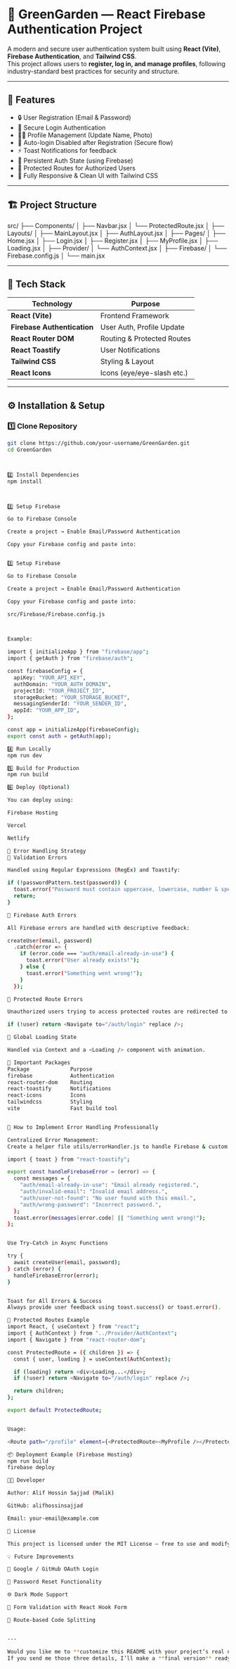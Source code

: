 # 🌿 GreenGarden — React Firebase Authentication Project

A modern and secure user authentication system built using **React (Vite)**, **Firebase Authentication**, and **Tailwind CSS**.  
This project allows users to **register, log in, and manage profiles**, following industry-standard best practices for security and structure.

---

## 🚀 Features

- 🔒 User Registration (Email & Password)
- 🔐 Secure Login Authentication
- 🧑‍💻 Profile Management (Update Name, Photo)
- 🚫 Auto-login Disabled after Registration (Secure flow)
- ⚡ Toast Notifications for feedback
- 💾 Persistent Auth State (using Firebase)
- 🧭 Protected Routes for Authorized Users
- 🌈 Fully Responsive & Clean UI with Tailwind CSS

---

## 🏗️ Project Structure

src/
├── Components/
│ ├── Navbar.jsx
│ └── ProtectedRoute.jsx
│
├── Layouts/
│ ├── MainLayout.jsx
│ ├── AuthLayout.jsx
│
├── Pages/
│ ├── Home.jsx
│ ├── Login.jsx
│ ├── Register.jsx
│ ├── MyProfile.jsx
│ ├── Loading.jsx
│
├── Provider/
│ └── AuthContext.jsx
│
├── Firebase/
│ └── Firebase.config.js
│
└── main.jsx

---

## 🧰 Tech Stack

| Technology                  | Purpose                    |
| --------------------------- | -------------------------- |
| **React (Vite)**            | Frontend Framework         |
| **Firebase Authentication** | User Auth, Profile Update  |
| **React Router DOM**        | Routing & Protected Routes |
| **React Toastify**          | User Notifications         |
| **Tailwind CSS**            | Styling & Layout           |
| **React Icons**             | Icons (eye/eye-slash etc.) |

---

## ⚙️ Installation & Setup

### 1️⃣ Clone Repository

```bash
git clone https://github.com/your-username/GreenGarden.git
cd GreenGarden



2️⃣ Install Dependencies
npm install



3️⃣ Setup Firebase

Go to Firebase Console

Create a project → Enable Email/Password Authentication

Copy your Firebase config and paste into:


3️⃣ Setup Firebase

Go to Firebase Console

Create a project → Enable Email/Password Authentication

Copy your Firebase config and paste into:

src/Firebase/Firebase.config.js



Example:

import { initializeApp } from "firebase/app";
import { getAuth } from "firebase/auth";

const firebaseConfig = {
  apiKey: "YOUR_API_KEY",
  authDomain: "YOUR_AUTH_DOMAIN",
  projectId: "YOUR_PROJECT_ID",
  storageBucket: "YOUR_STORAGE_BUCKET",
  messagingSenderId: "YOUR_SENDER_ID",
  appId: "YOUR_APP_ID",
};

const app = initializeApp(firebaseConfig);
export const auth = getAuth(app);

4️⃣ Run Locally
npm run dev

5️⃣ Build for Production
npm run build

6️⃣ Deploy (Optional)

You can deploy using:

Firebase Hosting

Vercel

Netlify

🧠 Error Handling Strategy
🔹 Validation Errors

Handled using Regular Expressions (RegEx) and Toastify:

if (!passwordPattern.test(password)) {
  toast.error("Password must contain uppercase, lowercase, number & special character");
  return;
}

🔹 Firebase Auth Errors

All Firebase errors are handled with descriptive feedback:

createUser(email, password)
  .catch(error => {
    if (error.code === "auth/email-already-in-use") {
      toast.error("User already exists!");
    } else {
      toast.error("Something went wrong!");
    }
  });

🔹 Protected Route Errors

Unauthorized users trying to access protected routes are redirected to login:

if (!user) return <Navigate to="/auth/login" replace />;

🔹 Global Loading State

Handled via Context and a <Loading /> component with animation.

🧩 Important Packages
Package   	        Purpose
firebase	        Authentication
react-router-dom  	Routing
react-toastify   	Notifications
react-icons	        Icons
tailwindcss	        Styling
vite	            Fast build tool


🧱 How to Implement Error Handling Professionally

Centralized Error Management:
Create a helper file utils/errorHandler.js to handle Firebase & custom errors globally.

import { toast } from "react-toastify";

export const handleFirebaseError = (error) => {
  const messages = {
    "auth/email-already-in-use": "Email already registered.",
    "auth/invalid-email": "Invalid email address.",
    "auth/user-not-found": "No user found with this email.",
    "auth/wrong-password": "Incorrect password.",
  };
  toast.error(messages[error.code] || "Something went wrong!");
};


Use Try-Catch in Async Functions

try {
  await createUser(email, password);
} catch (error) {
  handleFirebaseError(error);
}


Toast for All Errors & Success
Always provide user feedback using toast.success() or toast.error().

🔐 Protected Routes Example
import React, { useContext } from "react";
import { AuthContext } from "../Provider/AuthContext";
import { Navigate } from "react-router-dom";

const ProtectedRoute = ({ children }) => {
  const { user, loading } = useContext(AuthContext);

  if (loading) return <div>Loading...</div>;
  if (!user) return <Navigate to="/auth/login" replace />;

  return children;
};

export default ProtectedRoute;


Usage:

<Route path="/profile" element={<ProtectedRoute><MyProfile /></ProtectedRoute>} />

📦 Deployment Example (Firebase Hosting)
npm run build
firebase deploy

👨‍💻 Developer

Author: Alif Hossin Sajjad (Malik)

GitHub: alifhossinsajjad

Email: your-email@example.com

📜 License

This project is licensed under the MIT License — free to use and modify with attribution.

💡 Future Improvements

🔄 Google / GitHub OAuth Login

📱 Password Reset Functionality

🌐 Dark Mode Support

🧮 Form Validation with React Hook Form

🧭 Route-based Code Splitting


---

Would you like me to **customize this README with your project’s real name, deployment link, and your GitHub repo link** (so it looks 100% personal and professional)?
If you send me those three details, I’ll make a **final version** ready for upload. 🚀
```
